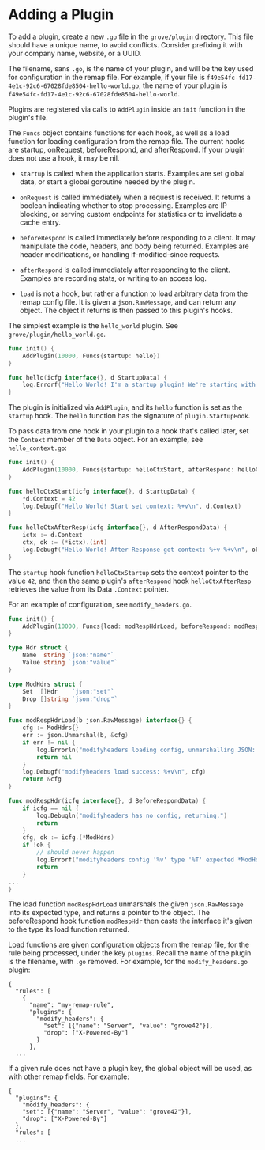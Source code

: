 # Adding a Plugin

To add a plugin, create a new `.go` file in the `grove/plugin` directory. This file should have a unique name, to avoid conflicts. Consider prefixing it with your company name, website, or a UUID.

The filename, sans `.go`, is the name of your plugin, and will be the key used for configuration in the remap file. For example, if your file is `f49e54fc-fd17-4e1c-92c6-67028fde8504-hello-world.go`, the name of your plugin is `f49e54fc-fd17-4e1c-92c6-67028fde8504-hello-world`.

Plugins are registered via calls to `AddPlugin` inside an `init` function in the plugin's file.

The `Funcs` object contains functions for each hook, as well as a load function for loading configuration from the remap file. The current hooks are startup, onRequest, beforeRespond, and afterRespond. If your plugin does not use a hook, it may be nil.

* `startup` is called when the application starts. Examples are set global data, or start a global goroutine needed by the plugin.

* `onRequest` is called immediately when a request is received. It returns a boolean indicating whether to stop processing. Examples are IP blocking, or serving custom endpoints for statistics or to invalidate a cache entry.

* `beforeRespond` is called immediately before responding to a client. It may manipulate the code, headers, and body being returned. Examples are header modifications, or handling if-modified-since requests.

* `afterRespond` is called immediately after responding to the client. Examples are recording stats, or writing to an access log.

* `load` is not a hook, but rather a function to load arbitrary data from the remap config file. It is given a `json.RawMessage`, and can return any object. The object it returns is then passed to this plugin's hooks.

The simplest example is the `hello_world` plugin. See `grove/plugin/hello_world.go`.

```go
func init() {
	AddPlugin(10000, Funcs{startup: hello})
}

func hello(icfg interface{}, d StartupData) {
	log.Errorf("Hello World! I'm a startup plugin! We're starting with %v bytes!\n", d.Config.CacheSizeBytes)
}
```

The plugin is initialized via `AddPlugin`, and its `hello` function is set as the `startup` hook. The `hello` function has the signature of `plugin.StartupHook`.

To pass data from one hook in your plugin to a hook that's called later, set the `Context` member of the `Data` object. For an example, see `hello_context.go`:

```go
func init() {
	AddPlugin(10000, Funcs{startup: helloCtxStart, afterRespond: helloCtxAfterResp})
}

func helloCtxStart(icfg interface{}, d StartupData) {
	*d.Context = 42
	log.Debugf("Hello World! Start set context: %+v\n", d.Context)
}

func helloCtxAfterResp(icfg interface{}, d AfterRespondData) {
	ictx := d.Context
	ctx, ok := (*ictx).(int)
	log.Debugf("Hello World! After Response got context: %+v %+v\n", ok, ctx)
}
```

The `startup` hook function `helloCtxStartup` sets the context pointer to the value `42`, and then the same plugin's `afterRespond` hook `helloCtxAfterResp` retrieves the value from its Data `.Context` pointer.

For an example of configuration, see `modify_headers.go`.

```go
func init() {
	AddPlugin(10000, Funcs{load: modRespHdrLoad, beforeRespond: modRespHdr})
}

type Hdr struct {
	Name  string `json:"name"`
	Value string `json:"value"`
}

type ModHdrs struct {
	Set  []Hdr    `json:"set"`
	Drop []string `json:"drop"`
}

func modRespHdrLoad(b json.RawMessage) interface{} {
	cfg := ModHdrs{}
	err := json.Unmarshal(b, &cfg)
	if err != nil {
		log.Errorln("modifyheaders loading config, unmarshalling JSON: " + err.Error())
		return nil
	}
	log.Debugf("modifyheaders load success: %+v\n", cfg)
	return &cfg
}

func modRespHdr(icfg interface{}, d BeforeRespondData) {
	if icfg == nil {
		log.Debugln("modifyheaders has no config, returning.")
		return
	}
	cfg, ok := icfg.(*ModHdrs)
	if !ok {
		// should never happen
		log.Errorf("modifyheaders config '%v' type '%T' expected *ModHdrs\n", icfg, icfg)
		return
	}
...
}
```

The load function `modRespHdrLoad` unmarshals the given `json.RawMessage` into its expected type, and returns a pointer to the object. The beforeRespond hook function `modRespHdr` then casts the interface it's given to the type its load function returned.

Load functions are given configuration objects from the remap file, for the rule being processed, under the key `plugins`. Recall the name of the plugin is the filename, with `.go` removed. For example, for the `modify_headers.go` plugin:

```
{
  "rules": [
    {
      "name": "my-remap-rule",
      "plugins": {
        "modify_headers": {
          "set": [{"name": "Server", "value": "grove42"}],
          "drop": ["X-Powered-By"]
        }
      },
  ...
```

If a given rule does not have a plugin key, the global object will be used, as with other remap fields. For example:

```
{
  "plugins": {
    "modify_headers": {
    "set": [{"name": "Server", "value": "grove42"}],
    "drop": ["X-Powered-By"]
  },
  "rules": [
  ...
```
